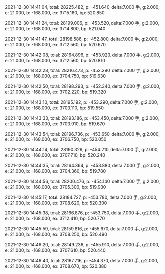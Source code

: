 2021-12-30 14:41:04, total: 28225.482, p: -451.640, delta:7.000 手, g:2.000, e: 21.000, b: -168.000, ep: 3715.160, bp: 520.850

2021-12-30 14:41:24, total: 28199.006, p: -453.520, delta:7.000 手, g:2.000, e: 21.000, b: -168.000, ep: 3714.800, bp: 521.040

2021-12-30 14:41:47, total: 28198.586, p: -452.800, delta:7.000 手, g:2.000, e: 21.000, b: -168.000, ep: 3712.560, bp: 520.670

2021-12-30 14:42:08, total: 28164.896, p: -453.920, delta:7.000 手, g:2.000, e: 21.000, b: -168.000, ep: 3712.560, bp: 520.810

2021-12-30 14:42:28, total: 28216.473, p: -452.290, delta:7.000 手, g:2.000, e: 21.000, b: -168.000, ep: 3704.750, bp: 519.630

2021-12-30 14:42:50, total: 28198.293, p: -452.340, delta:7.000 手, g:2.000, e: 21.000, b: -168.000, ep: 3702.220, bp: 519.320

2021-12-30 14:43:10, total: 28195.192, p: -453.290, delta:7.000 手, g:2.000, e: 21.000, b: -168.000, ep: 3703.110, bp: 519.550

2021-12-30 14:43:33, total: 28193.186, p: -453.450, delta:7.000 手, g:2.000, e: 21.000, b: -168.000, ep: 3703.910, bp: 519.670

2021-12-30 14:43:54, total: 28196.736, p: -453.650, delta:7.000 手, g:2.000, e: 21.000, b: -168.000, ep: 3706.750, bp: 520.050

2021-12-30 14:44:14, total: 28190.329, p: -454.210, delta:7.000 手, g:2.000, e: 21.000, b: -168.000, ep: 3707.710, bp: 520.240

2021-12-30 14:44:35, total: 28164.364, p: -453.880, delta:7.000 手, g:2.000, e: 21.000, b: -168.000, ep: 3704.360, bp: 519.780

2021-12-30 14:44:56, total: 28200.476, p: -454.140, delta:7.000 手, g:2.000, e: 21.000, b: -168.000, ep: 3705.300, bp: 519.930

2021-12-30 14:45:17, total: 28184.727, p: -453.780, delta:7.000 手, g:2.000, e: 21.000, b: -168.000, ep: 3708.620, bp: 520.300

2021-12-30 14:45:38, total: 28166.876, p: -453.750, delta:7.000 手, g:2.000, e: 21.000, b: -168.000, ep: 3712.410, bp: 520.770

2021-12-30 14:45:59, total: 28159.816, p: -455.670, delta:7.000 手, g:2.000, e: 21.000, b: -168.000, ep: 3708.250, bp: 520.490

2021-12-30 14:46:20, total: 28149.236, p: -455.910, delta:7.000 手, g:2.000, e: 21.000, b: -168.000, ep: 3707.610, bp: 520.440

2021-12-30 14:46:40, total: 28167.716, p: -454.370, delta:7.000 手, g:2.000, e: 21.000, b: -168.000, ep: 3708.670, bp: 520.380